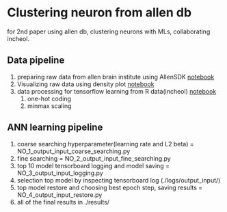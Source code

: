 # Clustering neuron from allen db

for 2nd paper using allen db, clustering neurons with MLs, collaborating incheol.

## Data pipeline

1. preparing raw data from allen brain institute using AllenSDK [notebook](./allen_data_analysis.ipynb)
1. Visualizing raw data using density plot [notebook](./allen_data_analysis.ipynb)
1. data processing for tensorflow learning from R data(incheol) [notebook](./data_processing_180227.ipynb)
    1. one-hot coding
    1. minmax scaling

## ANN learning pipeline

1. coarse searching hyperparameter(learning rate and L2 beta) = NO_1_output_input_coarse_searching.py
1. fine searching = NO_2_output_input_fine_searching.py
1. top 10 model tensorboard logging and model saving = NO_3_output_input_logging.py
1. selection top model by inspecting tensorboard log (./logs/output_input/)
1. top model restore and choosing best epoch step, saving results = NO_4_output_input_restore.py
1. all of the final results in ./results/